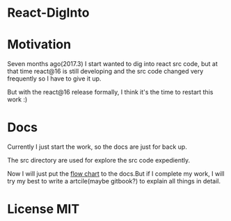 # React-DigInto

# Motivation

Seven months ago(2017.3) I start wanted to dig into react src code, but at that time react@16 is still developing and the
src code changed very frequently so I have to give it up.

But with the react@16 release formally, I think it's the time to restart this work :)

# Docs

Currently I just start the work, so the docs are just for back up.

The src directory are used for explore the src code expediently.

Now I will just put the [flow chart](https://github.com/NE-SmallTown/React-DigInto/tree/master/docs/flowChartOfReactSrcCode.svg) to the docs.But if I complete my work, I will try my best to write a artcile(maybe gitbook?)
to explain all things in detail.

# License  MIT
